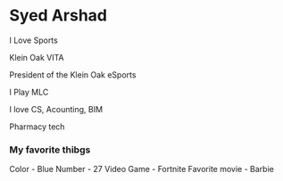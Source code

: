 # Syed Arshad 

I Love Sports

Klein Oak VITA

President of the Klein Oak eSports

I Play MLC

I love CS, Acounting, BIM

Pharmacy tech

### My favorite thibgs
Color - Blue
Number - 27
Video Game - Fortnite
Favorite movie - Barbie
